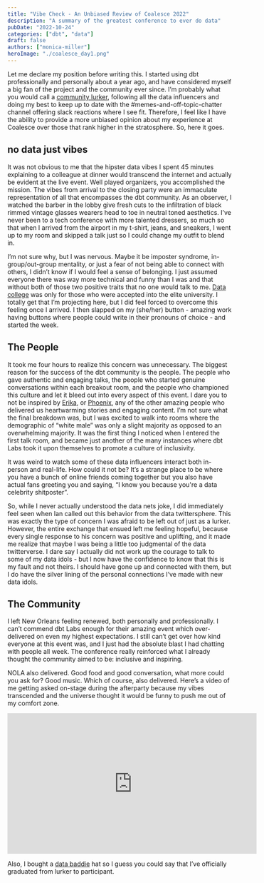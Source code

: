 ```yaml
---
title: "Vibe Check - An Unbiased Review of Coalesce 2022"
description: "A summary of the greatest conference to ever do data"
pubDate: "2022-10-24"
categories: ["dbt", "data"]
draft: false
authors: ["monica-miller"]
heroImage: "./coalesce_day1.png"
---
```


Let me declare my position before writing this. I started using dbt professionally and personally about a year ago, and have considered myself a big fan of the project and the community ever since. I’m probably what you would call a [community lurker](https://orbit.love/blog/lets-expand-the-community-builders-dictionary), following all the data influencers and doing my best to keep up to date with the #memes-and-off-topic-chatter channel offering slack reactions where I see fit. Therefore, I feel like I have the ability to provide a more unbiased opinion about my experience at Coalesce over those that rank higher in the stratosphere. So, here it goes.

## no data just vibes

It was not obvious to me that the hipster data vibes I spent 45 minutes explaining to a colleague at dinner would transcend the internet and actually be evident at the live event. Well played organizers, you accomplished the mission. The vibes from arrival to the closing party were an immaculate representation of all that encompasses the dbt community. As an observer, I watched the barber in the lobby give fresh cuts to the infiltration of black rimmed vintage glasses wearers head to toe in neutral toned aesthetics. I’ve never been to a tech conference with more talented dressers, so much so that when I arrived from the airport in my t-shirt, jeans, and sneakers, I went up to my room and skipped a talk just so I could change my outfit to blend in.

<!-- ![Cute girl in a mirror selfie.](./coalesce_day1.png) -->

I’m not sure why, but I was nervous. Maybe it be imposter syndrome, in-group/out-group mentality, or just a fear of not being able to connect with others, I didn’t know if I would feel a sense of belonging. I just assumed everyone there was way more technical and funny than I was and that without both of those two positive traits that no one would talk to me. [Data college](https://benn.substack.com/p/all-in-one-place) was only for those who were accepted into the elite university. I totally get that I’m projecting here, but I did feel forced to overcome this feeling once I arrived. I then slapped on my (she/her) button - amazing work having buttons where people could write in their pronouns of choice - and started the week.

## The People

It took me four hours to realize this concern was unnecessary. The biggest reason for the success of the dbt community is the people. The people who gave authentic and engaging talks, the people who started genuine conversations within each breakout room, and the people who championed this culture and let it bleed out into every aspect of this event. I dare you to not be inspired by [Erika](https://twitter.com/erikapullum/status/1583163485373931520), or [Phoenix](https://twitter.com/MilLacy), any of the other amazing people who delivered us heartwarming stories and engaging content. I’m not sure what the final breakdown was, but I was excited to walk into rooms where the demographic of “white male” was only a slight majority as opposed to an overwhelming majority. It was the first thing I noticed when I entered the first talk room, and became just another of the many instances where dbt Labs took it upon themselves to promote a culture of inclusivity.

It was weird to watch some of these data influencers interact both in-person and real-life. How could it not be? It’s a strange place to be where you have a bunch of online friends coming together but you also have actual fans greeting you and saying, “I know you because you're a data celebrity shitposter”.

So, while I never actually understood the data nets joke, I did immediately feel seen when Ian called out this behavior from the data twittersphere. This was exactly the type of concern I was afraid to be left out of just as a lurker. However, the entire exchange that ensued left me feeling hopeful, because every single response to his concern was positive and uplifting, and it made me realize that maybe I was being a little too judgmental of the data twitterverse. I dare say I actually did not work up the courage to talk to some of my data idols - but I now have the confidence to know that this is my fault and not theirs. I should have gone up and connected with them, but I do have the silver lining of the personal connections I’ve made with new data idols.

## The Community

I left New Orleans feeling renewed, both personally and professionally. I can’t commend dbt Labs enough for their amazing event which over-delivered on even my highest expectations. I still can’t get over how kind everyone at this event was, and I just had the absolute blast I had chatting with people all week. The conference really reinforced what I already thought the community aimed to be: inclusive and inspiring.

NOLA also delivered. Good food and good conversation, what more could you ask for? Good music. Which of course, also delivered. Here’s a video of me getting
asked on-stage during the afterparty because my vibes transcended and the universe thought it would be funny to push me out of my comfort zone.

<iframe width="560" height="315" src="https://www.youtube-nocookie.com/embed/gFJGU2eJu24?si=2SiwBjobB4c8kLLk" title="YouTube video player" frameborder="0" allow="accelerometer; autoplay; clipboard-write; encrypted-media; gyroscope; picture-in-picture; web-share" referrerpolicy="strict-origin-when-cross-origin" allowfullscreen></iframe>

Also, I bought a [data baddie](https://twitter.com/databaddie) hat so I guess you could say that I’ve officially graduated from lurker to participant.
